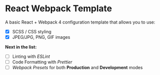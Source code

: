 # React Webpack Template

A basic React + Webpack 4 configuration template that allows you to use:

- [x] SCSS / CSS styling
- [x] JPEG/JPG, PNG, GIF images

**Next in the list:**

- [ ] Linting with *ESLint*
- [ ] Code Formatting with *Prettier*
- [ ] *Webpack Presets* for both **Production** and **Development** modes
